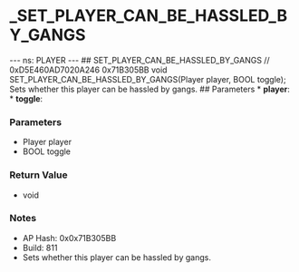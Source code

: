# _SET_PLAYER_CAN_BE_HASSLED_BY_GANGS

--- ns: PLAYER --- ## SET_PLAYER_CAN_BE_HASSLED_BY_GANGS  // 0xD5E460AD7020A246 0x71B305BB void SET_PLAYER_CAN_BE_HASSLED_BY_GANGS(Player player, BOOL toggle);  Sets whether this player can be hassled by gangs.  ## Parameters * **player**: * **toggle**:

### Parameters
* Player player
* BOOL toggle

### Return Value
* void

### Notes
* AP Hash: 0x0x71B305BB
* Build: 811
* Sets whether this player can be hassled by gangs.

